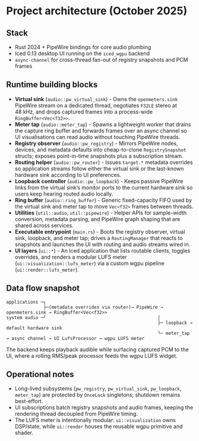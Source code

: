# Project architecture (October 2025)

## Stack

- Rust 2024 + PipeWire bindings for core audio plumbing
- Iced 0.13 desktop UI running on the `iced_wgpu` backend
- `async-channel` for cross-thread fan-out of registry snapshots and PCM frames

## Runtime building blocks

- **Virtual sink** (`audio::pw_virtual_sink`) - Owns the `openmeters.sink` PipeWire stream on a dedicated thread, negotiates `F32LE` stereo at 48 kHz, and drops captured frames into a process-wide `RingBuffer<Vec<f32>>`.
- **Meter tap** (`audio::meter_tap`) - Spawns a lightweight worker that drains the capture ring buffer and forwards frames over an async channel so UI visualisations can read audio without touching PipeWire threads.
- **Registry observer** (`audio::pw_registry`) - Mirrors PipeWire nodes, devices, and metadata defaults into cheap-to-clone `RegistrySnapshot` structs; exposes point-in-time snapshots plus a subscription stream.
- **Routing helper** (`audio::pw_router`) - Issues `target.*` metadata overrides so application streams follow either the virtual sink or the last-known hardware sink according to UI preferences.
- **Loopback controller** (`audio::pw_loopback`) - Keeps passive PipeWire links from the virtual sink’s monitor ports to the current hardware sink so users keep hearing routed audio locally.
- **Ring buffer** (`audio::ring_buffer`) - Generic fixed-capacity FIFO used by the virtual sink and meter tap to move `Vec<f32>` frames between threads.
- **Utilities** (`util::audio`, `util::pipewire`) - Helper APIs for sample-width conversion, metadata parsing, and PipeWire graph shaping that are shared across services.
- **Executable entrypoint** (`main.rs`) - Boots the registry observer, virtual sink, loopback, and meter tap; drives a `RoutingManager` that reacts to snapshots and launches the UI with routing and audio streams wired in.
- **UI layers** (`ui::*`) - An Iced application that lists routable clients, toggles overrides, and renders a modular LUFS meter (`ui::visualization::lufs_meter`) via a custom wgpu pipeline (`ui::render::lufs_meter`).

## Data flow snapshot

```text
applications ─┐
              ├─(metadata overrides via router)→ PipeWire → openmeters.sink → RingBuffer<Vec<f32>>
system audio ─┘                                          │
                                                         ├─ loopback → default hardware sink
                                                         └─ meter_tap → async channel → UI LufsProcessor → wgpu LUFS meter
```

The backend keeps playback audible while surfacing captured PCM to the UI, where a rolling RMS/peak processor feeds the wgpu LUFS widget.

## Operational notes

- Long-lived subsystems (`pw_registry`, `pw_virtual_sink`, `pw_loopback`, `meter_tap`) are protected by `OnceLock` singletons; shutdown remains best-effort.
- UI subscriptions batch registry snapshots and audio frames, keeping the rendering thread decoupled from PipeWire timing.
- The LUFS meter is intentionally modular: `ui::visualization` owns DSP/state, while `ui::render` houses the reusable wgpu primitive and shader.
